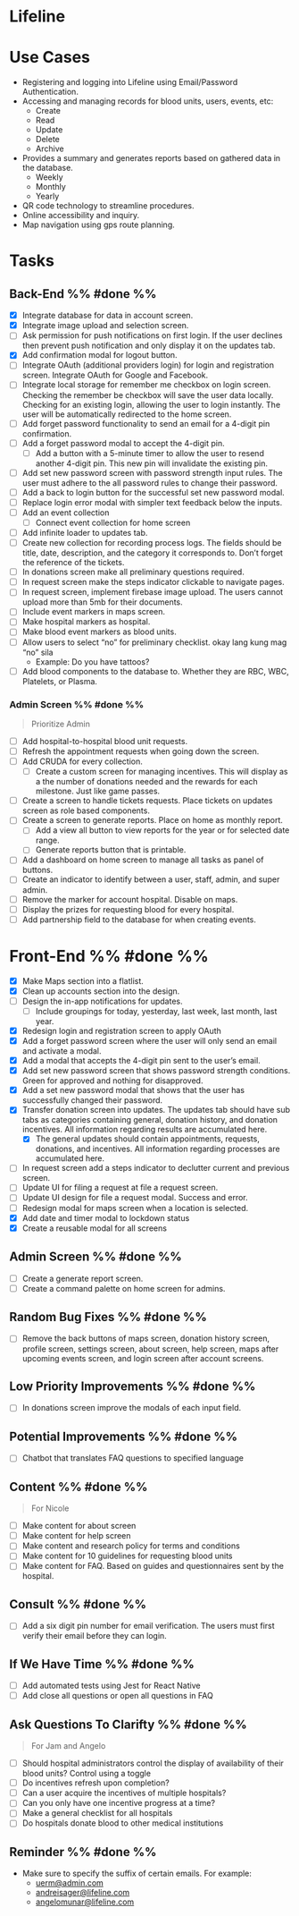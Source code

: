 # Lifeline

<!-- Description -->

# Use Cases

- Registering and logging into Lifeline using Email/Password Authentication.
- Accessing and managing records for blood units, users, events, etc:
  - Create
  - Read
  - Update
  - Delete
  - Archive
- Provides a summary and generates reports based on gathered data in the database.
  - Weekly
  - Monthly
  - Yearly
- QR code technology to streamline procedures.
- Online accessibility and inquiry.
- Map navigation using gps route planning.

# Tasks

## Back-End %% #done %%

- [x] Integrate database for data in account screen.
- [x] Integrate image upload and selection screen.
- [ ] Ask permission for push notifications on first login. If the user declines then prevent push notification and only display it on the updates tab.
- [x] Add confirmation modal for logout button.
- [ ] Integrate OAuth (additional providers login) for login and registration screen. Integrate OAuth for Google and Facebook.
- [ ] Integrate local storage for remember me checkbox on login screen. Checking the remember be checkbox will save the user data locally. Checking for an existing login, allowing the user to login instantly. The user will be automatically redirected to the home screen.
- [ ] Add forget password functionality to send an email for a 4-digit pin confirmation.
- [ ] Add a forget password modal to accept the 4-digit pin.
  - [ ] Add a button with a 5-minute timer to allow the user to resend another 4-digit pin. This new pin will invalidate the existing pin.
- [ ] Add set new password screen with password strength input rules. The user must adhere to the all password rules to change their password.
- [ ] Add a back to login button for the successful set new password modal.
- [ ] Replace login error modal with simpler text feedback below the inputs.
- [ ] Add an event collection
  - [ ] Connect event collection for home screen
- [ ] Add infinite loader to updates tab.
- [ ] Create new collection for recording process logs. The fields should be title, date, description, and the category it corresponds to. Don’t forget the reference of the tickets.
- [ ] In donations screen make all preliminary questions required.
- [ ] In request screen make the steps indicator clickable to navigate pages.
- [ ] In request screen, implement firebase image upload. The users cannot upload more than 5mb for their documents.
- [ ] Include event markers in maps screen.
- [ ] Make hospital markers as hospital.
- [ ] Make blood event markers as blood units.
- [ ] Allow users to select “no” for preliminary checklist. okay lang kung mag “no” sila
  - Example: Do you have tattoos?
- [ ] Add blood components to the database to. Whether they are RBC, WBC, Platelets, or Plasma.

### Admin Screen %% #done %%

> Prioritize Admin

- [ ] Add hospital-to-hospital blood unit requests.
- [ ] Refresh the appointment requests when going down the screen.
- [ ] Add CRUDA for every collection.
  - [ ] Create a custom screen for managing incentives. This will display as a the number of donations needed and the rewards for each milestone. Just like game passes.
- [ ] Create a screen to handle tickets requests. Place tickets on updates screen as role based components.
- [ ] Create a screen to generate reports. Place on home as monthly report.
  - [ ] Add a view all button to view reports for the year or for selected date range.
  - [ ] Generate reports button that is printable.
- [ ] Add a dashboard on home screen to manage all tasks as panel of buttons.
- [ ] Create an indicator to identify between a user, staff, admin, and super admin.
- [ ] Remove the marker for account hospital. Disable on maps.
- [ ] Display the prizes for requesting blood for every hospital.
- [ ] Add partnership field to the database for when creating events.

# Front-End %% #done %%

- [x] Make Maps section into a flatlist.
- [x] Clean up accounts section into the design.
- [ ] Design the in-app notifications for updates.
  - [ ] Include groupings for today, yesterday, last week, last month, last year.
- [x] Redesign login and registration screen to apply OAuth
- [x] Add a forget password screen where the user will only send an email and activate a modal.
- [x] Add a modal that accepts the 4-digit pin sent to the user’s email.
- [x] Add set new password screen that shows password strength conditions. Green for approved and nothing for disapproved.
- [x] Add a set new password modal that shows that the user has successfully changed their password.
- [x] Transfer donation screen into updates. The updates tab should have sub tabs as categories containing general, donation history, and donation incentives. All information regarding results are accumulated here.
  - [x] The general updates should contain appointments, requests, donations, and incentives. All information regarding processes are accumulated here.
- [ ] In request screen add a steps indicator to declutter current and previous screen.
- [ ] Update UI for filing a request at file a request screen.
- [ ] Update UI design for file a request modal. Success and error.
- [ ] Redesign modal for maps screen when a location is selected.
- [x] Add date and timer modal to lockdown status
- [x] Create a reusable modal for all screens

## Admin Screen %% #done %%

- [ ] Create a generate report screen.
- [ ] Create a command palette on home screen for admins.

## Random Bug Fixes %% #done %%

- [ ] Remove the back buttons of maps screen, donation history screen, profile screen, settings screen, about screen, help screen, maps after upcoming events screen, and login screen after account screens.

## Low Priority Improvements %% #done %%

- [ ] In donations screen improve the modals of each input field.

## Potential Improvements %% #done %%

- [ ] Chatbot that translates FAQ questions to specified language

## Content %% #done %%

> For Nicole

- [ ] Make content for about screen
- [ ] Make content for help screen
- [ ] Make content and research policy for terms and conditions
- [ ] Make content for 10 guidelines for requesting blood units
- [ ] Make content for FAQ. Based on guides and questionnaires sent by the hospital.

## Consult %% #done %%

- [ ] Add a six digit pin number for email verification. The users must first verify their email before they can login.

## If We Have Time %% #done %%

- [ ] Add automated tests using Jest for React Native
- [ ] Add close all questions or open all questions in FAQ

## Ask Questions To Clarifty %% #done %%

> For Jam and Angelo

- [ ] Should hospital administrators control the display of availability of their blood units? Control using a toggle
- [ ] Do incentives refresh upon completion?
- [ ] Can a user acquire the incentives of multiple hospitals?
- [ ] Can you only have one incentive progress at a time?
- [ ] Make a general checklist for all hospitals
- [ ] Do hospitals donate blood to other medical institutions

## Reminder %% #done %%

- Make sure to specify the suffix of certain emails. For example:
  - uerm@admin.com
  - andreisager@lifeline.com
  - angelomunar@lifeline.com
